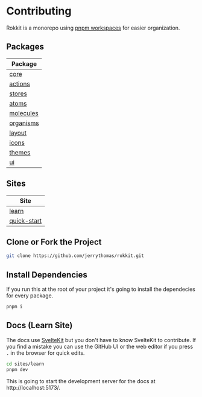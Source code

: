 # Contributing

Rokkit is a monorepo using [pnpm workspaces](https://pnpm.io/workspaces) for easier organization.

## Packages

| Package                         |
| ------------------------------- |
| [core](packages/core)           |
| [actions](packages/actions)     |
| [stores](packages/stores)       |
| [atoms](packages/atoms)         |
| [molecules](packages/molecules) |
| [organisms](packages/organisms) |
| [layout](packages/layout)       |
| [icons](packages/icons)         |
| [themes](packages/themes)       |
| [ui](packages/ui)               |

## Sites

| Site                             |
| -------------------------------- |
| [learn](sites/learn)             |
| [quick-start](sites/quick-start) |

## Clone or Fork the Project

```sh
git clone https://github.com/jerrythomas/rokkit.git
```

## Install Dependencies

If you run this at the root of your project it's going to install the dependecies for every package.

```sh
pnpm i
```

## Docs (Learn Site)

The docs use [SvelteKit](https://kit.svelte.dev/) but you don't have to know SvelteKit to contribute. If you find a mistake you can use the GitHub UI or the web editor if you press `.` in the browser for quick edits.

```sh
cd sites/learn
pnpm dev
```

This is going to start the development server for the docs at http://localhost:5173/.
